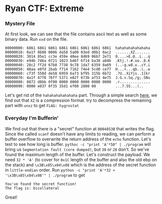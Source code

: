 # Ryan CTF: Extreme

### Mystery File

At first look, we can see that the file contains ascii text as well as some binary data. Run `xxd` on the file.

```
00000000: 6861 6861 6861 6861 6861 6861 6861 6861  hahahahahahahaha
00000010: 0a1f 8b08 0006 da58 5a00 03ed d0b1 0ac2  .......XZ.......                   
00000020: 3014 85e1 cc3e 459e 40ee 8d69 06b7 2e71  0....>E.@..i...q                   
00000030: e94b 746a 0721 1023 b46f 6f14 ba38 a84b  .Ktj.!.#.oo..8.K                   
00000040: 28c2 ff2d 67b8 7738 9c78 1da7 6359 8a69  (..-g.w8.x..cY.i                   
00000050: 48aa e0fd 2bab f714 7162 f4e4 5cd0 ce77  H...+...qb..\..w                   
00000060: cf3f 550d de58 6959 6a73 bf95 315b 6b72  .?U..XiYjs..1[kr                   
00000070: 4a1f 47f8 76ff 5371 e82f 673b af53 4e75  J.G.v.Sq./g;.SNu                   
00000080: 8872 d8bb 0f00 0000 0000 0000 0000 0000  .r..............                   
00000090: 0000 e037 0f35 35d1 ef00 2800 00         ...7.55...(..   
````

Let's get rid of the `hahahahahahahaha` part. Through a simple search [here](https://en.wikipedia.org/wiki/List_of_file_signatures), we find out that `XZ` is a compression format.
try to decompress the remaining part with `unxz` to get `FLAG: hygrostat`

### Everyday I'm Bufferin'
We find out that there is a "secret" function at `0804853B` that writes the flag.
Since the called `scanf` doesn't have any limits to reading, we can perform a buffer overflow to overwrite the return address of the `echo` function.
Let's test to see how long is buffer.
`pythoc -c "print 'A'*50" | ./program` will bring us `Segmentation fault (core dumped)`, but `30` or `28` don't. So we've found the maximum length of the buffer.
Let's construct the payload. We need `32 * 'A'` (to cover for `0x1C` length of the buffer and also the old ebp on the stack) and `\x3B\x85\x04\x08` which is the address of the secret function in `little-endian` order.
Run `python -c "print 'A'*32 + '\x3B\x85\x04\x08'" | ./program` to get 
```
You've found the secret function!                                                             
The flag is: bicollateral 
```
Great!